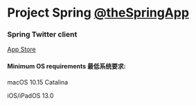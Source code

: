 # Project Spring [@theSpringApp](https://twitter.com/theSpringApp)
### Spring Twitter client

[App Store](https://geo.itunes.apple.com/app/id1508706541)

#### Minimum OS requirements 最低系统要求: 

macOS 10.15 Catalina

iOS/iPadOS 13.0
